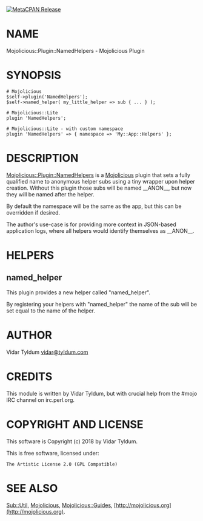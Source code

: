 [![MetaCPAN Release](https://badge.fury.io/pl/Mojolicious-Plugin-NamedHelpers.svg)](https://metacpan.org/release/Mojolicious-Plugin-NamedHelpers)
# NAME

Mojolicious::Plugin::NamedHelpers - Mojolicious Plugin

# SYNOPSIS

    # Mojolicious
    $self->plugin('NamedHelpers');
    $self->named_helper( my_little_helper => sub { ... } );

    # Mojolicious::Lite
    plugin 'NamedHelpers';

    # Mojolicious::Lite - with custom namespace
    plugin 'NamedHelpers' => { namespace => 'My::App::Helpers' };

# DESCRIPTION

[Mojolicious::Plugin::NamedHelpers](https://metacpan.org/pod/Mojolicious::Plugin::NamedHelpers) is a [Mojolicious](https://metacpan.org/pod/Mojolicious) plugin that sets a fully qualified name to anonymous helper subs using a tiny wrapper upon helper creation.
Without this plugin those subs will be named \_\_ANON\_\_, but now they will be named after the helper.

By default the namespace will be the same as the app, but this can be overridden if desired.

The author's use-case is for providing more context in JSON-based application logs, where all helpers would identify themselves as \_\_ANON\_\_.

# HELPERS

## named\_helper

This plugin provides a new helper called "named\_helper".

By registering your helpers with "named\_helper" the name of the sub will be set equal to the name of the helper.

# AUTHOR

Vidar Tyldum <vidar@tyldum.com>

# CREDITS

This module is written by Vidar Tyldum, but with crucial help from the #mojo IRC channel on irc.perl.org.

# COPYRIGHT AND LICENSE

This software is Copyright (c) 2018 by Vidar Tyldum.

This is free software, licensed under:

    The Artistic License 2.0 (GPL Compatible)

# SEE ALSO

[Sub::Util](https://metacpan.org/pod/Sub::Util), [Mojolicious](https://metacpan.org/pod/Mojolicious), [Mojolicious::Guides](https://metacpan.org/pod/Mojolicious::Guides), [http://mojolicious.org](http://mojolicious.org).

